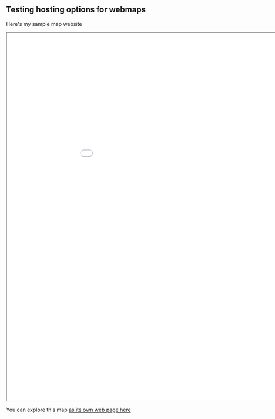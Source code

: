 ## Testing hosting options for webmaps

Here's my sample map website
<iframe src="ce_map.html" height="1000" width="1000"></iframe>

You can explore this map [as its own web page here](ce_map.html)
